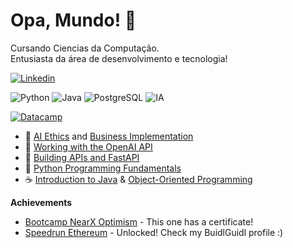 # Opa, Mundo! 👋
Cursando Ciencias da Computação.  
Entusiasta da área de desenvolvimento e tecnologia!  

[![Linkedin](https://img.shields.io/badge/-LinkedIn-blue?style=flat-square&logo=Linkedin&logoColor=white)](https://www.linkedin.com/in/leonardobri/)   

![Python](https://img.shields.io/badge/-Python-3776AB?style=flat-square&logo=python&logoColor=ffffff)
![Java](https://img.shields.io/badge/-Java-007396?style=flat-square&logo=java&logoColor=ffffff)
![PostgreSQL](https://img.shields.io/badge/-PostgreSQL-336791?style=flat-square&logo=postgresql&logoColor=ffffff)
![IA](https://img.shields.io/badge/-IA-FF6F61?style=flat-square&logo=microchip&logoColor=ffffff)

[![Datacamp](https://img.shields.io/badge/Datacamp-03EF62?style=for-the-badge&logo=datacamp&logoColor=white)](https://www.datacamp.com/portfolio/contatopatobrqz)   
- 🤖 [AI Ethics](https://www.datacamp.com/completed/statement-of-accomplishment/course/5bee6c58abd3fc958c2886301740ede75cf60638) and [Business Implementation](https://www.datacamp.com/completed/statement-of-accomplishment/course/cc1f34898d437d03bcf3704a4ba0a90c59f6016b)
- 🐍 [Working with the OpenAI API](https://www.datacamp.com/completed/statement-of-accomplishment/course/37492a63b431ebe9fc0c59a18148c2a1e5243a12)
- 🐍 [Building APIs and FastAPI](https://www.datacamp.com/completed/statement-of-accomplishment/track/c64b264795e2358a8c67f2f88ac2ea88f47f6a02)
- 🐍 [Python Programming Fundamentals](https://www.datacamp.com/completed/statement-of-accomplishment/track/c5e8b7cc8cdc74f3e962728aaa7280a0c7f1db00)  
- ☕ [Introduction to Java](https://www.datacamp.com/completed/statement-of-accomplishment/course/a942341f9f5a3f24b10861e7fa59dd62f1828b81) & [Object-Oriented Programming](https://www.datacamp.com/completed/statement-of-accomplishment/course/247af240e3597210bbf7199f67d043fac16ae44e)

**Achievements**  

- [Bootcamp NearX Optimism](https://www.linkedin.com/posts/leonardobri_primeiro-de-muitos-conclu%C3%ADdo-nearx-innovation-activity-7176268801305419776-ffCj?utm_source=share&utm_medium=member_desktop) - This one has a certificate!  
- [Speedrun Ethereum](https://app.buidlguidl.com/builders/0xC4de020Cfb94D5e7Da5536551da6cfE01Dce33Ec) - Unlocked! Check my BuidlGuidl profile :)  


